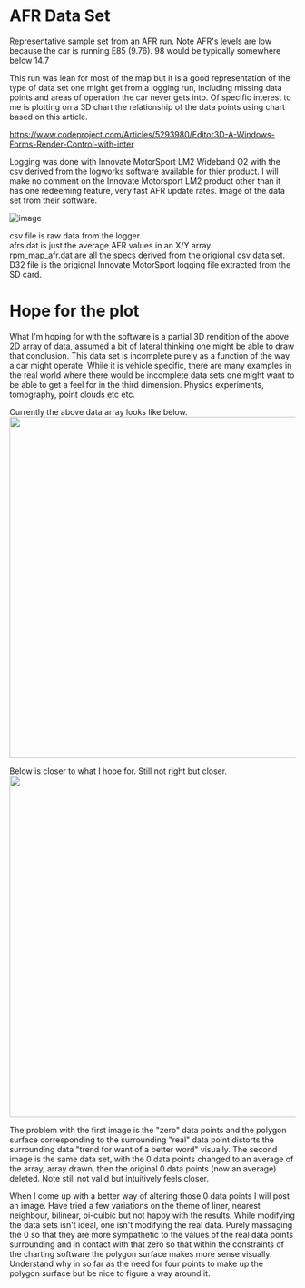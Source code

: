 # AFR Data Set

Representative sample set from an AFR run. Note AFR's levels are low because the car is running E85 (9.76). 98 would 
be typically somewhere below 14.7

This run was lean for most of the map but it is a good representation of the type of
data set one might get from a logging run, including missing data points and areas of
operation the car never gets into. Of specific interest to me is plotting on a 3D chart
the relationship of the data points using chart based on this article.

https://www.codeproject.com/Articles/5293980/Editor3D-A-Windows-Forms-Render-Control-with-inter

Logging was done with Innovate MotorSport LM2 Wideband O2 with the csv derived from the logworks software 
available for thier product. I will make no comment on the Innovate Motorsport LM2 product other 
than it has one redeeming feature, very fast AFR update rates.
Image of the data set from their software.

![image](https://github.com/myupctoys/AFR-Data-Sets/assets/5317221/7bcab097-09f3-4e65-8ad8-a53c6a580db0)

csv file is raw data from the logger.<br>
afrs.dat is just the average AFR values in an X/Y array.<br>
rpm_map_afr.dat are all the specs derived from the origional csv data set.<br>
D32 file is the origional Innovate MotorSport logging file extracted from the SD card.<br>

# Hope for the plot
What I'm hoping for with the software is a partial 3D rendition of the above 2D array of data, assumed a bit of lateral thinking one might be able to draw that conclusion.
This data set is incomplete purely as a function of the way a car might operate. While it is vehicle specific, there are many examples 
in the real world where there would be incomplete data sets one might want to be able to get a feel for in the third 
dimension. Physics experiments, tomography, point clouds etc etc.

Currently the above data array looks like below.<BR>
<img src="https://github.com/myupctoys/AFR-Data-Sets/assets/5317221/c40eb818-a7a9-4312-a484-e1e486d1a13d" width="600">

Below is closer to what I hope for. Still not right but closer.<BR>
<img src="https://github.com/myupctoys/AFR-Data-Sets/assets/5317221/7c0cd211-073b-4d7d-8a10-aec4968f331f" width="600">

The problem with the first image is the "zero" data points and the polygon surface corresponding to the surrounding "real"
data point distorts the surrounding data "trend for want of a better word" visually. The second image is the same data set, with the 0 data points changed to an average of the array,
array drawn, then the original 0 data points (now an average) deleted. Note still not valid but intuitively feels closer.

When I come up with a better way of altering those 0 data points I will post an image. Have tried a few variations on the theme of liner, nearest neighbour, bilinear, bi-cuibic but not happy with the results.
While modifying the data sets isn't ideal, one isn't modifying the real data. Purely massaging the 0 so that they are more sympathetic to the values of the real data points surrounding and in contact with that zero so that within
the constraints of the charting software the polygon surface makes more sense visually. Understand why in so far as the need for four points to make up the polygon surface but be nice to figure a way around it.


